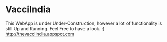 # VacciIndia
This WebApp is under Under-Construction, however a lot of functionality is still Up and Running.
Feel Free to have a look. :)
http://thevacciindia.appspot.com
